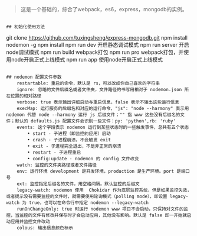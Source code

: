 > 这是一个基础的，综合了webpack，es6，express，mongodb的实例。
```

## 初始化使用方法
```
git clone https://github.com/tuxingsheng/express-mongodb.git
npm install nodemon -g
npm install
npm run dev         开启静态调试模式
npm run server      开启node调试模式
npm run build       webpack打包
npm run pro         webpack打包，并使用node开启正式上线模式
npm run app         使用node开启正式上线模式
```

## nodemon 配置文件参数
    restartable: 重启的命令，默认是 rs，可以改成你自己喜欢的字符串
    ignore: 忽略的文件后缀名或者文件夹，文件路径的书写用相对于 nodemon.json 所在位置的相对路径
    verbose: true 表示输出详细启动与重启信息，false 表示不输出这些运行信息
    execMap: 运行服务的后缀名和对应的运行命令，"js": "node --harmony" 表示用 nodemon 代替 node --harmony 运行 js 后缀文件；"" 指 www 这些没有后缀名的文件；默认的 defaults.js 配置文件会识别一些文件：py: 'python',rb: 'ruby'
    events: 这个字段表示 nodemon 运行到某些状态时的一些触发事件，总共有五个状态
        • start - 子进程（即监控的应用）启动
        • crash - 子进程崩溃，不会触发 exit
        • exit - 子进程完全退出，不是非正常的崩溃
        • restart - 子进程重启
        • config:update - nodemon 的 config 文件改变
    watch: 监控的文件夹路径或者文件路径
    env: 运行环境 development 是开发环境，production 是生产环境。port 是端口号
    ext: 监控指定后缀名的文件，用空格间隔。默认监控的后缀文
    legacy-watch: nodemon 使用  Chokidar 作为底层监控系统，但是如果监控失效，或者提示没有需要监控的文件时，就需要使用轮询模式（polling mode），即设置 legacy-watch 为 true，也可以在命令行中指定 nodemon --legacy-watch
    runOnChangeOnly: true 时运行 nodemon www 项目不会启动，只保持对文件的监控，当监控的文件有修改并保存时才会启动应用，其他没有影响。默认是 false 即一开始就启动应用并监控文件改动
    colous: 输出信息颜色标示
